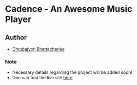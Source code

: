 # Cadence - An Awesome Music Player

## Author

- [Dhrubajyoti Bhattacharjee]()

### Note

- Necessary details regarding the project will be added soon!
- One can find the live site [here]().
